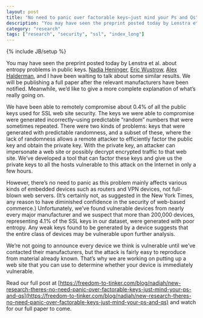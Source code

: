 ```yaml
---
layout: post
title: "No need to panic over factorable keys–just mind your Ps and Qs"
description: "You may have seen the preprint posted today by Lenstra et al. about entropy problems in public keys. Nadia Heninger, Eric Wustrow, Alex Halderman, and I have been waiting to talk about some similar results. We will be publishing a full paper after the relevant manufacturers have been notified. Meanwhile, we’d like to give a more complete explanation of what’s really going on. We have been able to remotely compromise about 0.4% of all the public keys used for SSL web site security. The keys we were able to compromise were generated incorrectly–using predictable “random” numbers that were sometimes repeated. There were two kinds of problems: keys that were generated with predictable randomness, and a subset of these, where the lack of randomness allows a remote attacker to efficiently factor the public key and obtain the private key."
category: "research"
tags: ["research", "security", "ssl", "index_long"]
---
```

{% include JB/setup %}

You may have seen the preprint posted today by Lenstra et al. about entropy problems in public keys. [Nadia Heninger](http://cseweb.ucsd.edu/~naheninger/), [Eric Wustrow](https://ericw.us/trow/), [Alex Halderman](https://jhalderm.com), and I have been waiting to talk about some similar results. We will be publishing a full paper after the relevant manufacturers have been notified. Meanwhile, we’d like to give a more complete explanation of what’s really going on.

We have been able to remotely compromise about 0.4% of all the public keys used for SSL web site security. The keys we were able to compromise were generated incorrectly–using predictable “random” numbers that were sometimes repeated. There were two kinds of problems: keys that were generated with predictable randomness, and a subset of these, where the lack of randomness allows a remote attacker to efficiently factor the public key and obtain the private key. With the private key, an attacker can impersonate a web site or possibly decrypt encrypted traffic to that web site. We’ve developed a tool that can factor these keys and give us the private keys to all the hosts vulnerable to this attack on the Internet in only a few hours.

However, there’s no need to panic as this problem mainly affects various kinds of embedded devices such as routers and VPN devices, not full-blown web servers. (It’s certainly not, as suggested in the New York Times, any reason to have diminished confidence in the security of web-based commerce.) Unfortunately, we’ve found vulnerable devices from nearly every major manufacturer and we suspect that more than 200,000 devices, representing 4.1% of the SSL keys in our dataset, were generated with poor entropy. Any weak keys found to be generated by a device suggests that the entire class of devices may be vulnerable upon further analysis.

We’re not going to announce every device we think is vulnerable until we’ve contacted their manufacturers, but the attack is fairly easy to reproduce from material already known. That’s why we are working on putting up a web site that you can use to determine whether your device is immediately vulnerable.

Read our full post at [https://freedom-to-tinker.com/blog/nadiah/new-research-theres-no-need-panic-over-factorable-keys-just-mind-your-ps-and-qs](https://freedom-to-tinker.com/blog/nadiah/new-research-theres-no-need-panic-over-factorable-keys-just-mind-your-ps-and-qs) and watch for our full paper to come.